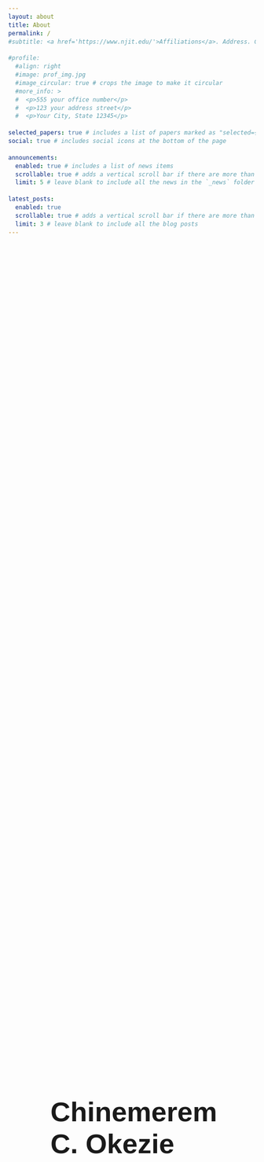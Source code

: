 ```yaml
---
layout: about
title: About
permalink: /
#subtitle: <a href='https://www.njit.edu/'>Affiliations</a>. Address. Contacts. Motto. Etc.

#profile:
  #align: right
  #image: prof_img.jpg
  #image_circular: true # crops the image to make it circular
  #more_info: >
  #  <p>555 your office number</p>
  #  <p>123 your address street</p>
  #  <p>Your City, State 12345</p>

selected_papers: true # includes a list of papers marked as "selected={true}"
social: true # includes social icons at the bottom of the page

announcements:
  enabled: true # includes a list of news items
  scrollable: true # adds a vertical scroll bar if there are more than 3 news items
  limit: 5 # leave blank to include all the news in the `_news` folder

latest_posts:
  enabled: true
  scrollable: true # adds a vertical scroll bar if there are more than 3 new posts items
  limit: 3 # leave blank to include all the blog posts
---
```

<div style="display: flex; align-items: center; justify-content: space-between; height: 90vh; padding: 0 10vw; box-sizing: border-box; margin-bottom: 60px;">

  <!-- Left: Name -->
  <div style="flex: 1; padding-right: 20px;">
    <h1 style="font-size: 4em; font-weight: 700; margin: -10px; font-family: sans-serif">
      Chinemerem<br>C. Okezie
    </h1>
  </div>

  <!-- Right: Image -->
  <div style="flex: 1; display: flex; justify-content: center;">
    <img src="/assets/img/prof_img.jpg"
         alt="Profile Picture"
         style="width: 400px; height: 400px; object-fit: cover; border-radius: 0; box-shadow: 0 0 30px rgba(0,0,0,0.1);">        
  </div>

</div>

<div style="display: flex; justify-content: space-between; padding: 0 10vw; margin-bottom: 60px; align-items: flex-start;">

  <!-- Left column: Affiliation + Bio -->
  <div style="flex: 1; max-width: 400px;">
    <div style="text-align: left; font-size: 2em; margin-bottom: 20px;">
      <p> Chinemerem C. Okezie<p>
      <p><a href='https://www.njit.edu/'>Affiliation</a></p>
    </div>
    <div style="text-align: left; font-size: 1.1em; line-height: 1.5;">
      <p>
        Chinemerem is interested in solving complex energy problems. 
        You can view the full profile and publications on 
        <a href="https://scholar.google.com/citations?user=wOPr8KQAAAAJ&hl=en">Google Scholar</a>.
      </p>
      <p>Put your address / P.O. box / other info right below your picture. You can also disable any of these elements by editing `profile` property of the YAML header of your `_pages/about.md`. Edit `_bibliography/papers.bib` and Jekyll will render your [publications page](/al-folio/publications/) automatically. Link to your social media connections, too. This theme is set up to use [Font Awesome icons](https://fontawesome.com/) and [Academicons](https://jpswalsh.github.io/academicons/), like the ones below. Add your Facebook, Twitter, LinkedIn, Google Scholar, or just disable all of them.
      </p>
    </div>

  </div>

  <!-- Right column: Image -->
  <div style="flex: 1; display: flex; justify-content: center;">
    <img src="/assets/img/prof_img.jpg"
         alt="Profile Picture"
         style="width: 400px; height: 400px; object-fit: cover; border-radius: 0; box-shadow: 0 0 30px rgba(0, 0, 0, 1);">
  </div>

</div>

<!--Chinemerem is interested in solving complex energy problems. [Google Scholar](https://scholar.google.com/citations?user=wOPr8KQAAAAJ&hl=en).

Put your address / P.O. box / other info right below your picture. You can also disable any of these elements by editing `profile` property of the YAML header of your `_pages/about.md`. Edit `_bibliography/papers.bib` and Jekyll will render your [publications page](/al-folio/publications/) automatically.

Link to your social media connections, too. This theme is set up to use [Font Awesome icons](https://fontawesome.com/) and [Academicons](https://jpswalsh.github.io/academicons/), like the ones below. Add your Facebook, Twitter, LinkedIn, Google Scholar, or just disable all of them.-->
